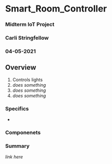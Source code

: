 # Smart_Room_Controller
### Midterm IoT Project
### Carli Stringfellow
### 04-05-2021

## Overview
1. Controls lights
2. *does something*
3. *does something*
4. *does something*

### Specifics
*

### Componenets 

### Summary 

*link here*

